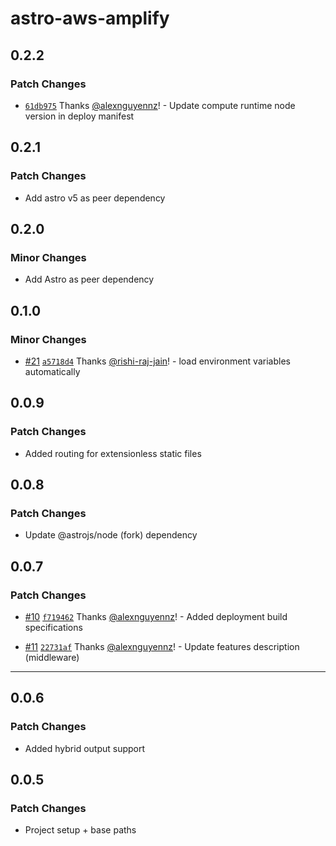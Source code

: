 # astro-aws-amplify

## 0.2.2

### Patch Changes

- [`61db975`](https://github.com/alexnguyennz/astro-aws-amplify/commit/61db9752af11e5aa5663a9287486ad333095ab27) Thanks [@alexnguyennz](https://github.com/alexnguyennz)! - Update compute runtime node version in deploy manifest

## 0.2.1

### Patch Changes

- Add astro v5 as peer dependency

## 0.2.0

### Minor Changes

- Add Astro as peer dependency

## 0.1.0

### Minor Changes

- [#21](https://github.com/alexnguyennz/astro-aws-amplify/pull/21) [`a5718d4`](https://github.com/alexnguyennz/astro-aws-amplify/commit/a5718d470043db7abcd07e5c601c348a9a87efb5) Thanks [@rishi-raj-jain](https://github.com/rishi-raj-jain)! - load environment variables automatically

## 0.0.9

### Patch Changes

- Added routing for extensionless static files

## 0.0.8

### Patch Changes

- Update @astrojs/node (fork) dependency

## 0.0.7

### Patch Changes

- [#10](https://github.com/alexnguyennz/astro-aws-amplify/pull/10) [`f719462`](https://github.com/alexnguyennz/astro-aws-amplify/commit/f71946256dd1b62896bd49458eb9860f2da9ac94) Thanks [@alexnguyennz](https://github.com/alexnguyennz)! - Added deployment build specifications

- [#11](https://github.com/alexnguyennz/astro-aws-amplify/pull/11) [`22731af`](https://github.com/alexnguyennz/astro-aws-amplify/commit/22731af0794e054be7e55680f1bfe8d1c7dde7e0) Thanks [@alexnguyennz](https://github.com/alexnguyennz)! - Update features description (middleware)

---

## 0.0.6

### Patch Changes

- Added hybrid output support

## 0.0.5

### Patch Changes

- Project setup + base paths
